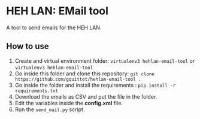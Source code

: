 # HEH LAN: EMail tool

A tool to send emails for the HEH LAN.

## How to use

1. Create and virtual environment folder: `virtualenv3 hehlan-email-tool` or `virtualenv3 hehlan-email-tool`
2. Go inside this folder and clone this repository: `git clone https://github.com/gquittet/hehlan-email-tool .`
3. Go inside the folder and install the requirements : `pip install -r requirements.txt`
4. Download the emails as CSV and put the file in the folder.
5. Edit the variables inside the **config.xml** file.
6. Run the `send_mail.py` script.
